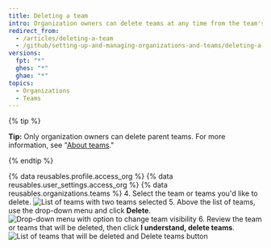 ```yaml
---
title: Deleting a team
intro: Organization owners can delete teams at any time from the team's settings page.
redirect_from:
  - /articles/deleting-a-team
  - /github/setting-up-and-managing-organizations-and-teams/deleting-a-team
versions:
  fpt: "*"
  ghes: "*"
  ghae: "*"
topics:
  - Organizations
  - Teams
---
```


{% tip %}

**Tip:** Only organization owners can delete parent teams. For more information, see "[About teams](/articles/about-teams)."

{% endtip %}

{% data reusables.profile.access_org %}
{% data reusables.user_settings.access_org %}
{% data reusables.organizations.teams %} 4. Select the team or teams you'd like to delete.
![List of teams with two teams selected](/assets/images/help/teams/list-of-teams-selected.png) 5. Above the list of teams, use the drop-down menu and click **Delete**.
![Drop-down menu with option to change team visibility](/assets/images/help/teams/team-bulk-management-options.png) 6. Review the team or teams that will be deleted, then click **I understand, delete teams**.
![List of teams that will be deleted and Delete teams button](/assets/images/help/teams/confirm-delete-teams-bulk.png)
